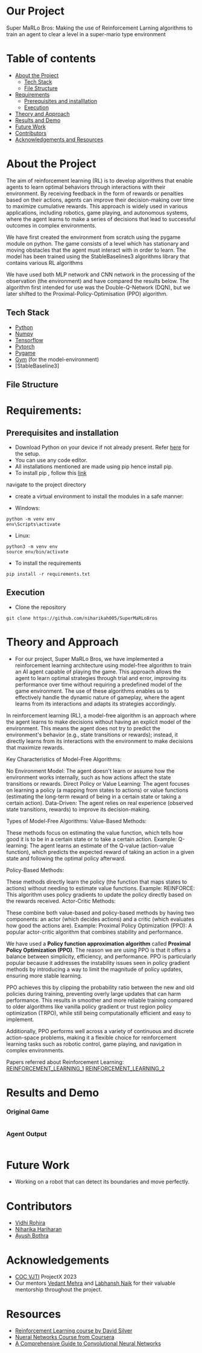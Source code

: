 # Our Project
Super MaRLo Bros: Making the use of Reinforcement Larning  algorithms to train an agent to clear a level in a super-mario type environment
# Table of contents
- [About the Project](#About-the-Project)
  - [Tech Stack](#Tech-Stack)
  - [File Structure](#File-Structure)
- [Requirements](#Requirements)
  - [Prerequisites and installlation](#Prerequisites-and-installlation)
  - [Execution](#Execution)
- [Theory and Approach](#Theory-and-Approach)
-  [Results and Demo](#Results-and-Demo)
-  [Future Work](#Future-Work)
-  [Contributors](#Contributors)
-  [Acknowledgements and Resources](#Acknowledgements-and-Resources)

# About the Project
The aim of reinforcement learning (RL) is to develop algorithms that enable agents to learn optimal behaviors through interactions with their environment. By receiving feedback in the form of rewards or penalties based on their actions, agents can improve their decision-making over time to maximize cumulative rewards. This approach is widely used in various applications, including robotics, game playing, and autonomous systems, where the agent learns to make a series of decisions that lead to successful outcomes in complex environments.

We have first created the environment from scratch using the pygame module on python. The game consists of a level which has stationary and moving obstacles that the agent must interact with in order to learn.
The model has been trained using the StableBaselines3 algorithms library that contains various RL algorithms

We have used both MLP network and CNN network in the processing of the observation (the environment) and have compared the results below. The algorithm first intended for use was the Double-Q-Network (DQN), but we later shifted to the Proximal-Policy-Optimisation (PPO) algorithm.

## Tech Stack
- [Python](https://www.python.org/)
- [Numpy](https://numpy.org/doc/#)
- [Tensorflow](https://www.tensorflow.org/)
- [Pytorch](https://pytorch.org/)
- [Pygame](https://www.pygame.org/news)
- [Gym](https://www.gymlibrary.dev/content/environment_creation/) (for the model-environment)
- [StableBaseline3] 

## File Structure



# Requirements:

## Prerequisites and installation

- Download Python on your device if not already present. 
 Refer [here](https://www.python.org/downloads/) for the setup.
- You can use any code editor.
- All installations mentioned are made using pip hence install pip.
- To install pip , follow this [link](https://www.geeksforgeeks.org/how-to-install-pip-on-windows/)

navigate to the project directory

- create a virtual environment to install the modules in a safe manner:

* Windows:
```
python -m venv env
env\Scripts\activate
```

* Linux:
```
python3 -m venv env
source env/bin/activate
```
  
- To install the requirements 
```
pip install -r requirements.txt 
```

## Execution

- Clone the repository
```
git clone https://github.com/niharikah005/SuperMaRLoBros 
```



# Theory and Approach

* For our project, Super MaRLo Bros, we have implemented a reinforcement learning architecture using model-free algorithm to train an AI agent capable of playing the game. This approach allows the agent to learn optimal strategies through trial and error, improving its performance over time without requiring a predefined model of the game environment. The use of these algorithms enables us to effectively handle the dynamic nature of gameplay, where the agent learns from its interactions and adapts its strategies accordingly.

In reinforcement learning (RL), a model-free algorithm is an approach where the agent learns to make decisions without having an explicit model of the environment. This means the agent does not try to predict the environment's behavior (e.g., state transitions or rewards); instead, it directly learns from its interactions with the environment to make decisions that maximize rewards.

Key Characteristics of Model-Free Algorithms:

No Environment Model: The agent doesn't learn or assume how the environment works internally, such as how actions affect the state transitions or rewards.
Direct Policy or Value Learning: The agent focuses on learning a policy (a mapping from states to actions) or value functions (estimating the long-term reward of being in a certain state or taking a certain action).
Data-Driven: The agent relies on real experience (observed state transitions, rewards) to improve its decision-making.

Types of Model-Free Algorithms:
Value-Based Methods:

These methods focus on estimating the value function, which tells how good it is to be in a certain state or to take a certain action.
Example:
Q-learning: The agent learns an estimate of the Q-value (action-value function), which predicts the expected reward of taking an action in a given state and following the optimal policy afterward.

Policy-Based Methods:

These methods directly learn the policy (the function that maps states to actions) without needing to estimate value functions.
Example:
REINFORCE: This algorithm uses policy gradients to update the policy directly based on the rewards received.
Actor-Critic Methods:

These combine both value-based and policy-based methods by having two components: an actor (which decides actions) and a critic (which evaluates how good the actions are).
Example:
Proximal Policy Optimization (PPO): A popular actor-critic algorithm that combines stability and performance.


We have used a **Policy function approximation algorithm** called **Proximal Policy Optimization (PPO)**. The reason we are using PPO is that it offers a balance between simplicity, efficiency, and performance. PPO is particularly popular because it addresses the instability issues seen in policy gradient methods by introducing a way to limit the magnitude of policy updates, ensuring more stable learning.

PPO achieves this by clipping the probability ratio between the new and old policies during training, preventing overly large updates that can harm performance. This results in smoother and more reliable training compared to older algorithms like vanilla policy gradient or trust region policy optimization (TRPO), while still being computationally efficient and easy to implement.

Additionally, PPO performs well across a variety of continuous and discrete action-space problems, making it a flexible choice for reinforcement learning tasks such as robotic control, game playing, and navigation in complex environments.


Papers referred about Reinforcement Learning:
[REINFORCEMENT_LEARNING_1](https://arxiv.org/abs/2304.00026)
[REINFORCEMENT_LEARNING_2](https://ar5iv.labs.arxiv.org/html/1708.05866)


# Results and Demo

### Original Game
![]()


### Agent Output
![]() 

# Future Work

* Working on a robot that can detect its boundaries and move perfectly. 

# Contributors
- [Vidhi Rohira](https://github.com/vidhirohira)
- [Niharika Hariharan](https://github.com/niharikah005) 
- [Ayush Bothra](https://github.com/ayushbothra)

# Acknowledgements

 - [COC VJTI]() ProjectX 2023
 - Our mentors [Vedant Mehra](https://github.com/extint) and [Labhansh Naik](https://github.com/lbhnsh) for their valuable mentorship throughout the project. 
 
# Resources

 - [Reinforcement Learning course by David Silver](https://youtube.com/playlist?list=PLqYmG7hTraZDM-OYHWgPebj2MfCFzFObQ&si=MCeubNLwrGNftvAw)
 - [Nueral Networks Course from Coursera](https://www.coursera.org/account/accomplishments/verify/S2C8DYZN8C54?utm_source=ios&utm_medium=certificate&utm_content=cert_image&utm_campaign=sharing_cta&utm_product=course)
 - [A Comprehensive Guide to Convolutional Neural Networks](https://www.v7labs.com/blog/convolutional-neural-networks-guide)
 
